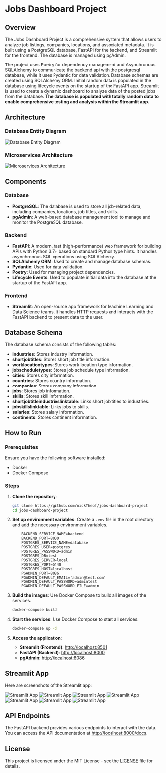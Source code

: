 # Jobs Dashboard Project

## Overview

The Jobs Dashboard Project is a comprehensive system that allows users to analyze job listings, companies, locations, and associated metadata. It is built using a PostgreSQL database, FastAPI for the backend, and Streamlit for the frontend. The database is managed using pgAdmin.

The project uses Poetry for dependency management and Asynchronous SQLAlchemy to communicate the backend api with the postgresql database, while it uses Pydantic for data validation. Database schemas are created using SQLAlchemy ORM. Initial random data is populated in the database using lifecycle events on the startup of the FastAPI app. Streamlit is used to create a dynamic dashboard to analyze data of the posted jobs from the database. **The database is populated with totally random data to enable comprehensive testing and analysis within the Streamlit app.**

## Architecture

### Database Entity Diagram
![Database Entity Diagram](https://github.com/nickTheof/jobs-dashboard-project/blob/main/images/database%20entity%20diagram.png)

### Microservices Architecture
![Microservices Architecture](https://github.com/nickTheof/jobs-dashboard-project/blob/main/images/microservices%20architecture.jpg)

## Components

### Database
- **PostgreSQL**: The database is used to store all job-related data, including companies, locations, job titles, and skills.
- **pgAdmin**: A web-based database management tool to manage and monitor the PostgreSQL database.

### Backend
- **FastAPI**: A modern, fast (high-performance) web framework for building APIs with Python 3.7+ based on standard Python type hints. It handles asynchronous SQL operations using SQLAlchemy.
- **SQLAlchemy ORM**: Used to create and manage database schemas.
- **Pydantic**: Used for data validation.
- **Poetry**: Used for managing project dependencies.
- **Lifecycle Events**: Used to populate initial data into the database at the startup of the FastAPI app.

### Frontend
- **Streamlit**: An open-source app framework for Machine Learning and Data Science teams. It handles HTTP requests and interacts with the FastAPI backend to present data to the user.

## Database Schema

The database schema consists of the following tables:
- **industries**: Stores industry information.
- **shortjobtitles**: Stores short job title information.
- **worklocationtypes**: Stores work location type information.
- **jobscheduletypes**: Stores job schedule type information.
- **cities**: Stores city information.
- **countries**: Stores country information.
- **companies**: Stores company information.
- **jobs**: Stores job information.
- **skills**: Stores skill information.
- **shortjobtitleindustrieslinktable**: Links short job titles to industries.
- **jobskillslinktable**: Links jobs to skills.
- **salaries**: Stores salary information.
- **continents**: Stores continent information.

## How to Run

### Prerequisites

Ensure you have the following software installed:
- Docker
- Docker Compose

### Steps

1. **Clone the repository**:
    ```bash
    git clone https://github.com/nickTheof/jobs-dashboard-project
    cd jobs-dashboard-project
    ```

2. **Set up environment variables**:
    Create a `.env` file in the root directory and add the necessary environment variables.
    ```env
        BACKEND_SERVICE_NAME=backend
        BACKEND_PORT=8000   
        POSTGRES_SERVICE_NAME=database
        POSTGRES_USER=postgres
        POSTGRES_PASSWORD=admin
        POSTGRES_DB=test
        POSTGRES_SERVER=local
        POSTGRES_PORT=5448
        POSTGRES_HOST=localhost    
        PGADMIN_PORT=8086
        PGADMIN_DEFAULT_EMAIL='admin@test.com'
        PGADMIN_DEFAULT_PASSWORD=admintest
        PGADMIN_DEFAULT_PASSWORD_FILE=admin
    ```

3. **Build the images**:
    Use Docker Compose to build all images of the services.
    ```bash
    docker-compose build
    ```

4. **Start the services**:
    Use Docker Compose to start all services.
    ```bash
    docker-compose up -d
    ```

5. **Access the application**:
    - **Streamlit (Frontend)**: [http://localhost:8501](http://localhost:8501)
    - **FastAPI (Backend)**: [http://localhost:8000](http://localhost:8000)
    - **pgAdmin**: [http://localhost:8086](http://localhost:8086)


## Streamlit App

Here are screenshots of the Streamlit app:

![Streamlit App](https://github.com/nickTheof/jobs-dashboard-project/blob/main/images/streamlitapp_img1.png)
![Streamlit App](https://github.com/nickTheof/jobs-dashboard-project/blob/main/images/streamlitapp_img2.png)
![Streamlit App](https://github.com/nickTheof/jobs-dashboard-project/blob/main/images/streamlitapp_img3.png)
![Streamlit App](https://github.com/nickTheof/jobs-dashboard-project/blob/main/images/streamlitapp_img4.png)
![Streamlit App](https://github.com/nickTheof/jobs-dashboard-project/blob/main/images/streamlitapp_img5.png)
![Streamlit App](https://github.com/nickTheof/jobs-dashboard-project/blob/main/images/streamlitapp_img6.png)
![Streamlit App](https://github.com/nickTheof/jobs-dashboard-project/blob/main/images/streamlitapp_img7.png)

## API Endpoints

The FastAPI backend provides various endpoints to interact with the data. You can access the API documentation at [http://localhost:8000/docs](http://localhost:8000/docs).


## License

This project is licensed under the MIT License - see the [LICENSE](https://github.com/nickTheof/jobs-dashboard-project/blob/main/licence.txt) file for details.